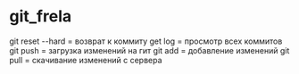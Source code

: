# git_frela

git reset --hard <commit> = возврат к коммиту
get log = просмотр всех коммитов
git push = загрузка изменений на гит
git add = добавление изменений
git pull = скачивание изменений с сервера
